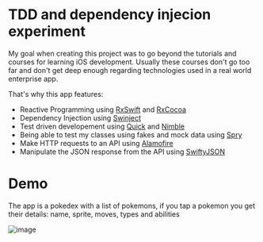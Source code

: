 # TDD and dependency injecion experiment

My goal when creating this project was to go beyond the tutorials and courses for learning iOS development. Usually these courses don't go too far and don't get deep enough regarding technologies used in a real world enterprise app. 

That's why this app features:

- Reactive Programming using [RxSwift](https://github.com/ReactiveX/RxSwift) and [RxCocoa](https://github.com/ReactiveX/RxSwift/tree/master/RxCocoa)
- Dependency Injection using [Swinject](https://github.com/Swinject/Swinject)
- Test driven developement using [Quick](https://github.com/Quick/Quick) and [Nimble](https://github.com/Quick/Nimble)
- Being able to test my classes using fakes and mock data using [Spry](https://github.com/Rivukis/Spry)
- Make HTTP requests to an API using [Alamofire](https://github.com/Alamofire/Alamofire)
- Manipulate the JSON response from the API using [SwiftyJSON](https://github.com/SwiftyJSON/SwiftyJSON)

# Demo

The app is a pokedex with a list of pokemons, if you tap a pokemon you get their details: name, sprite, moves, types and abilities

![image](https://user-images.githubusercontent.com/1679438/61298872-3bb58780-a79c-11e9-876c-d0795bd32be6.png)
